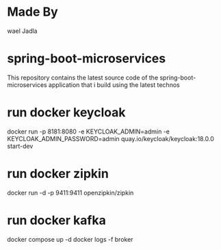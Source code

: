 # Made By
wael Jadla

# spring-boot-microservices
This repository contains the latest source code of the spring-boot-microservices application that i build using the latest technos

# run docker keycloak
docker run -p 8181:8080 -e KEYCLOAK_ADMIN=admin -e KEYCLOAK_ADMIN_PASSWORD=admin quay.io/keycloak/keycloak:18.0.0 start-dev

# run docker zipkin
docker run -d -p 9411:9411 openzipkin/zipkin

# run docker kafka
docker compose up -d
docker logs -f broker